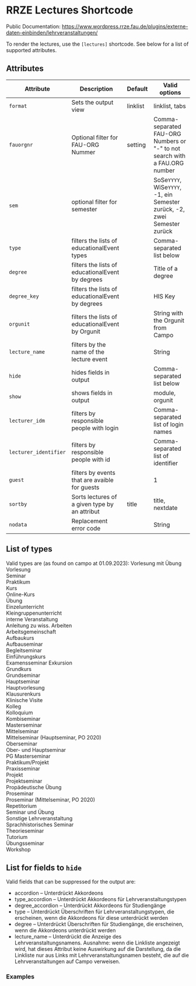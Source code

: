 # RRZE Lectures Shortcode

Public Documentation: https://www.wordpress.rrze.fau.de/plugins/externe-daten-einbinden/lehrveranstaltungen/


To render the lectures, use the `[lectures]` shortcode.
See below for a list of supported attributes.

## Attributes

| Attribute       | Description                                       |  Default | Valid options                       |
|-----------------|---------------------------------------------------|----------|-------------------------------------|
| `format`        | Sets the output view                              | linklist | linklist, tabs                      |
| `fauorgnr`      | Optional filter for FAU-ORG Nummer                | setting  | Comma-separated FAU-ORG Numbers or "-" to not search with a FAU.ORG number |
| `sem`           | optional filter for semester                      |          | SoSe`YYYY`, WiSe`YYYY`, -1, ein Semester zurück, -2, zwei Semester zurück  |
| `type`          | filters the lists of educationalEvent types       |          | Comma-separated list below          |
| `degree`        | filters the lists of educationalEvent by degrees  |          | Title of a degree      |
| `degree_key`    | filters the lists of educationalEvent by degrees  |          | HIS Key                             |
| `orgunit`	  | filters the lists of educationalEvent by Orgunit  |          | String with the Orgunit from Campo  |
| `lecture_name`  | filters by the name of the lecture event          |          | String                              |
| `hide`          | hides fields in output                            |          | Comma-separated list below          |
| `show`          | shows fields in output                            |          | module, orgunit                     |
| `lecturer_idm`  | filters by responsible people with login          |          | Comma-separated list of login names |
| `lecturer_identifier`  | filters by responsible people with id      |          | Comma-separated list of identifier  |
| `guest`         | filters by events that are avaible for guests     |          | 1                                   |
| `sortby`	  | Sorts lectures of a given type by an attribut     | title    | title, nextdate                     |  
| `nodata`	  | Replacement error code                            |          | String                              |


## List of types

Valid types are (as found on campo at 01.09.2023):
    Vorlesung mit Übung  
    Vorlesung  
    Seminar  
    Praktikum  
    Kurs  
    Online-Kurs  
    Übung  
    Einzelunterricht  
    Kleingruppenunterricht  
    interne Veranstaltung  
    Anleitung zu wiss. Arbeiten  
    Arbeitsgemeinschaft  
    Aufbaukurs  
    Aufbauseminar  
    Begleitseminar  
    Einführungskurs  
    Examensseminar 
    Exkursion  
    Grundkurs  
    Grundseminar  
    Hauptseminar  
    Hauptvorlesung  
    Klausurenkurs  
    Klinische Visite  
    Kolleg  
    Kolloquium  
    Kombiseminar  
    Masterseminar  
    Mittelseminar  
    Mittelseminar (Hauptseminar, PO 2020)  
    Oberseminar  
    Ober- und Hauptseminar  
    PG Masterseminar  
    Praktikum/Projekt  
    Praxisseminar  
    Projekt  
    Projektseminar  
    Propädeutische Übung  
    Proseminar  
    Proseminar (Mittelseminar, PO 2020)  
    Repetitorium  
    Seminar und Übung  
    Sonstige Lehrveranstaltung  
    Sprachhistorisches Seminar  
    Theorieseminar  
    Tutorium  
    Übungsseminar  
    Workshop 

## List for fields to `hide`

Valid fields that can be suppressed for the output are:

* accordion – Unterdrückt Akkordeons
* type_accordion – Unterdrückt Akkordeons für Lehrveranstaltungstypen
* degree_accordion – Unterdrückt Akkordeons für Studiengänge
* type – Unterdrückt Überschriften für Lehrveranstaltungstypen, die erscheinen, wenn die Akkordeons für diese unterdrückt werden
* degree – Unterdrückt Überschriften für Studiengänge, die erscheinen, wenn die Akkordeons unterdrückt werden
* lecture_name – Unterdrückt die Anzeige des Lehrveranstaltungsnamens. Ausnahme: wenn die Linkliste angezeigt wird, hat dieses Attribut keine Auswirkung auf die Darstellung, da die Linkliste nur aus Links mit Lehrveranstaltungsnamen besteht, die auf die Lehrveranstaltungen auf Campo verweisen.



### Examples 